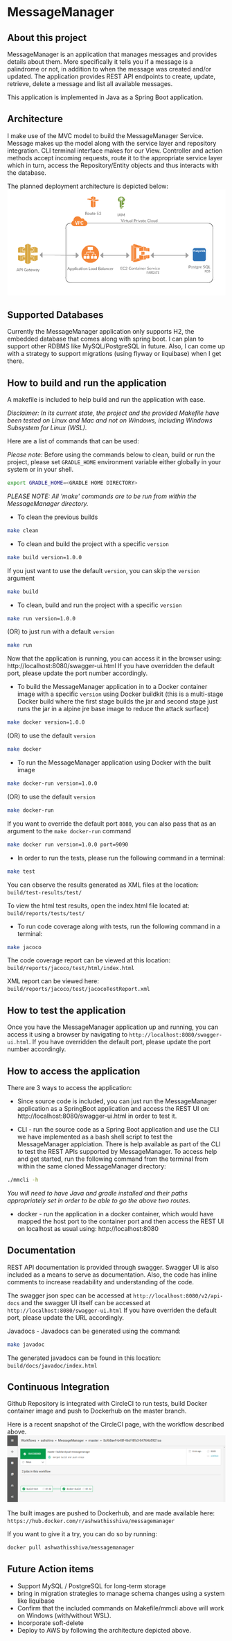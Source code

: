 # MessageManager

## About this project
MessageManager is an application that manages messages and provides details about them. More specifically it tells you if a message is a palindrome or not, in addition to when the message was created and/or updated. The application provides REST API endpoints to create, update, retrieve, delete a message and list all available messages. 

This application is implemented in Java as a Spring Boot application.

## Architecture
I make use of the MVC model to build the MessageManager Service. Message makes up the model along with the service layer and repository integration. CLI terminal interface makes for our View. Controller and action methods accept incoming requests, route it to the appropriate service layer which in turn, access the Repository/Entity objects and thus interacts with the database. 

The planned deployment architecture is depicted below:
![](images/AWS.png)

## Supported Databases
Currently the MessageManager application only supports H2, the embedded database that comes along with spring boot. I can plan to support other RDBMS like MySQL/PostgreSQL in future. Also, I can come up with a strategy to support migrations (using flyway or liquibase) when I get there. 

## How to build and run the application
A makefile is included to help build and run the application with ease.

*Disclaimer: In its current state, the project and the provided Makefile have been tested on Linux and Mac and not on Windows, including Windows Subsystem for Linux (WSL).*

Here are a list of commands that can be used:

*Please note:* Before using the commands below to clean, build or run the project, please set `GRADLE_HOME` environment variable either globally in your system or in your shell.
```sh
export GRADLE_HOME=<GRADLE HOME DIRECTORY>
```

*PLEASE NOTE: All 'make' commands are to be run from within the MessageManager directory.* 
- To clean the previous builds
```sh
make clean
```

- To clean and build the project with a specific `version`
```sh
make build version=1.0.0
```
If you just want to use the default `version`, you can skip the `version` argument
```sh
make build
```

- To clean, build and run the project with a specific `version`
```sh
make run version=1.0.0
```
(OR) to just run with a default `version`
```sh
make run
```
Now that the application is running, you can access it in the browser using: http://localhost:8080/swagger-ui.html
If you have overridden the default port, please update the port number accordingly.

- To build the MessageManager application in to a Docker container image with a specific `version` using Docker buildkit (this is a multi-stage Docker build where the first stage builds the jar and second stage just runs the jar in a alpine jre base image to reduce the attack surface)
```sh
make docker version=1.0.0 
```
(OR) to use the default `version`
```sh
make docker
```

- To run the MessageManager application using Docker with the built image
```sh
make docker-run version=1.0.0
```
(OR) to use the default `version`
```sh
make docker-run
```
If you want to override the default port `8080`, you can also pass that as an argument to the `make docker-run` command
```sh
make docker run version=1.0.0 port=9090
```

- In order to run the tests, please run the following command in a terminal:
```sh
make test
```
You can observe the results generated as XML files at the location:
`build/test-results/test/` 

To view the html test results, open the index.html file located at: `build/reports/tests/test/`

- To run code coverage along with tests, run the following command in a terminal:
```sh
make jacoco
```
The code coverage report can be viewed at this location: `build/reports/jacoco/test/html/index.html`

XML report can be viewed here: `build/reports/jacoco/test/jacocoTestReport.xml`


## How to test the application
Once you have the MessageManager application up and running, you can access it using a browser by navigating to `http://localhost:8080/swagger-ui.html`. If you have overridden the default port, please update the port number accordingly.


## How to access the application
There are 3 ways to access the application:

- Since source code is included, you can just run the MessageManager application as a SpringBoot application and access the REST UI on: http://localhost:8080/swagger-ui.html in order to test it.

- CLI - run the source code as a Spring Boot application and use the CLI we have implemented as a bash shell script to test the MessageManager applciation. There is help available as part of the CLI to test the REST APIs supported by MessageManager.
To access help and get started, run the following command from the terminal from within the same cloned MessageManager directory:
```sh
./mmcli -h
```
*You will need to have Java and gradle installed and their paths appropriately set in order to be able to go the above two routes.*

- docker - run the application in a docker container, which would have mapped the host port to the container port and then access the REST UI on localhost as usual using: http://localhost:8080

## Documentation
REST API documentation is provided through swagger. Swagger UI is also included as a means to serve as documentation. Also, the code has inline comments to increase readability and understanding of the code.

The swagger json spec can be accessed at `http://localhost:8080/v2/api-docs` and the swagger UI itself can be accessed at `http://localhost:8080/swagger-ui.html`
If you have overriden the default port, please update the URL accordingly.

Javadocs - Javadocs can be generated using the command:
```sh
make javadoc
```
The generated javadocs can be found in this location:
`build/docs/javadoc/index.html`

## Continuous Integration
Github Repository is integrated with CircleCI to run tests, build Docker container image and push to Dockerhub on the master branch.

Here is a recent snapshot of the CircleCI page, with the workflow described above.
![](images/CircleCI.png)

The built images are pushed to Dockerhub, and are made available here:
`https://hub.docker.com/r/ashwathisshiva/messagemanager`

If you want to give it a try, you can do so by running:
```sh
docker pull ashwathisshiva/messagemanager
```
## Future Action items
- Support MySQL / PostgreSQL for long-term storage
- bring in migration strategies to manage schema changes using a system like liquibase
- Confirm that the included commands on Makefile/mmcli above will work on Windows (with/without WSL).
- Incorporate soft-delete
- Deploy to AWS by following the architecture depicted above.



